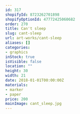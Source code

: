 ```yaml
---
id: 317
shopifyId: 8723262701898
shopifyOptionId: 47772425060682
order: 270
title: Can't sleep
slug: cant-sleep
url: art-works/cant-sleep
aliases: []
categories:
- graphics
inStock: true
isVisible: false
location: ""
height: 30
width: 21
date: 2018-01-01T00:00:00Z
materials:
- marker
- paper
price: 200
mainImage: cant_sleep.jpg
---
```


